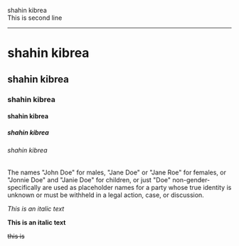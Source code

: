 <!-- markdown tutorial -->

shahin kibrea<br/>
This is second line

---------

# shahin kibrea
## shahin kibrea
### shahin kibrea
#### shahin kibrea
##### shahin kibrea
###### shahin kibrea

<p>The names "John Doe" for males, "Jane Doe" or "Jane Roe" for females, or "Jonnie Doe" and "Janie Doe" for children, or just "Doe" non-gender-specifically are used as placeholder names for a party whose true identity is unknown or must be withheld in a legal action, case, or discussion.</p>

 _This is an italic text_

 __This is an italic text__

 ~~this is~~
